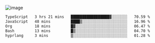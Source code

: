 ![image](https://github-profile-trophy.vercel.app/?username=CMOISDEAD&theme=oldie&row=1&no-frame=true&no-bg=true&margin-w=15&margin-h=15)
<!--START_SECTION:waka-->

```txt
TypeScript   3 hrs 21 mins   █████████████████▓░░░░░░░   70.59 %
JavaScript   48 mins         ████▒░░░░░░░░░░░░░░░░░░░░   16.96 %
Org          18 mins         █▓░░░░░░░░░░░░░░░░░░░░░░░   06.47 %
Bash         13 mins         █▒░░░░░░░░░░░░░░░░░░░░░░░   04.70 %
hyprlang     3 mins          ▒░░░░░░░░░░░░░░░░░░░░░░░░   01.28 %
```

<!--END_SECTION:waka--> 
